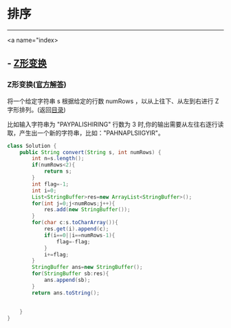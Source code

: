 # 排序
---

<a name="index> </a>
         
## - [Z形变换](#1.1)


 ### <a name="1.1">Z形变换</a>([官方解答](https://leetcode-cn.com/problems/zigzag-conversion/solution/6-z-zi-xing-bian-huan-c-c-by-bian-bian-xiong/))
 
将一个给定字符串 s 根据给定的行数 numRows ，以从上往下、从左到右进行 Z 字形排列。(返回[目录](#index))

比如输入字符串为 "PAYPALISHIRING" 行数为 3 时,你的输出需要从左往右逐行读取，产生出一个新的字符串，比如："PAHNAPLSIIGYIR"。

```java
class Solution {
    public String convert(String s, int numRows) {
        int n=s.length();
        if(numRows<2){
            return s;
        }
        int flag=-1;
        int i=0;
        List<StringBuffer>res=new ArrayList<StringBuffer>();
        for(int j=0;j<numRows;j++){
            res.add(new StringBuffer());
        }
        for(char c:s.toCharArray()){
            res.get(i).append(c);
            if(i==0||i==numRows-1){
                flag=-flag;
            }
            i+=flag;
        }
        StringBuffer ans=new StringBuffer();
        for(StringBuffer sb:res){
            ans.append(sb);
        }
        return ans.toString();
       
       
    }
}
```                                 



